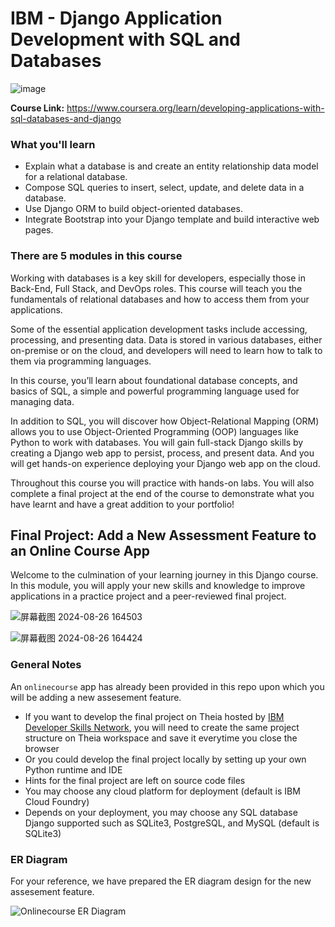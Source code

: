 # IBM - Django Application Development with SQL and Databases

![image](https://github.com/user-attachments/assets/96b41ca8-e376-4f0f-a8c9-75f0ca86be06)

**Course Link:** https://www.coursera.org/learn/developing-applications-with-sql-databases-and-django

### What you'll learn
- Explain what a database is and create an entity relationship data model for a relational database.
- Compose SQL queries to insert, select, update, and delete data in a database.
- Use Django ORM to build object-oriented databases.
- Integrate Bootstrap into your Django template and build interactive web pages.

### There are 5 modules in this course
Working with databases is a key skill for developers, especially those in Back-End, Full Stack, and DevOps roles. This course will teach you the fundamentals of relational databases and how to access them from your applications.  

Some of the essential application development tasks include accessing, processing, and presenting data. Data is stored in various databases, either on-premise or on the cloud, and developers will need to learn how to talk to them via programming languages. 

In this course, you’ll learn about foundational database concepts, and basics of SQL, a simple and powerful programming language used for managing data.   

In addition to SQL, you will discover how Object-Relational Mapping (ORM) allows you to use Object-Oriented Programming (OOP) languages like Python to work with databases. You will gain full-stack Django skills by creating a Django web app to persist, process, and present data. And you will get hands-on experience deploying your Django web app on the cloud.  

Throughout this course you will practice with hands-on labs. You will also complete a final project at the end of the course to demonstrate what you have learnt and have a great addition to your portfolio!

## Final Project: Add a New Assessment Feature to an Online Course App

Welcome to the culmination of your learning journey in this Django course. In this module, you will apply your new skills and knowledge to improve applications in a practice project and a peer-reviewed final project.

![屏幕截图 2024-08-26 164503](https://github.com/user-attachments/assets/eb0b27b3-c4d9-4723-82a2-b22790e43609)

![屏幕截图 2024-08-26 164424](https://github.com/user-attachments/assets/e3c4e531-97da-47df-b9ea-e1dc6b600a33)

### General Notes
An `onlinecourse` app has already been provided in this repo upon which you will be adding a new assesement feature.
- If you want to develop the final project on Theia hosted by [IBM Developer Skills Network](https://labs.cognitiveclass.ai/), you will need to create the same project structure on Theia workspace and save it everytime you close the browser
- Or you could develop the final project locally by setting up your own Python runtime and IDE
- Hints for the final project are left on source code files
- You may choose any cloud platform for deployment (default is IBM Cloud Foundry)
- Depends on your deployment, you may choose any SQL database Django supported such as SQLite3, PostgreSQL, and MySQL (default is SQLite3)

### ER Diagram
For your reference, we have prepared the ER diagram design for the new assesement feature.

![Onlinecourse ER Diagram](https://github.com/ibm-developer-skills-network/final-cloud-app-with-database/blob/master/static/media/course_images/onlinecourse_app_er.png)





